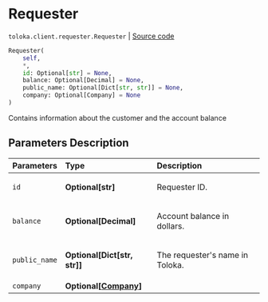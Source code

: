 # Requester
`toloka.client.requester.Requester` | [Source code](https://github.com/Toloka/toloka-kit/blob/v0.1.24/src/client/requester.py#L9)

```python
Requester(
    self,
    *,
    id: Optional[str] = None,
    balance: Optional[Decimal] = None,
    public_name: Optional[Dict[str, str]] = None,
    company: Optional[Company] = None
)
```

Contains information about the customer and the account balance

## Parameters Description

| Parameters | Type | Description |
| :----------| :----| :-----------|
`id`|**Optional\[str\]**|<p>Requester ID.</p>
`balance`|**Optional\[Decimal\]**|<p>Account balance in dollars.</p>
`public_name`|**Optional\[Dict\[str, str\]\]**|<p>The requester&#x27;s name in Toloka.</p>
`company`|**Optional\[[Company](toloka.client.requester.Requester.Company.md)\]**|<p></p>
